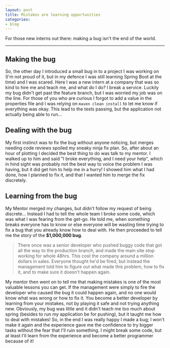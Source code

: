 ```yaml
---
layout: post
title: Mistakes are learning opportunities
categories:
- blog
---
```


For those new interns out there: making a bug isn't the end of the world.

---

## Making the bug

So, the other day I introduced a small bug in to a project I was working on (I'm not proud of it, but in my defence I was still learning Spring Boot at the time) and I was scared. Here I was a new intern at a company that was so kind to hire me and teach me, and what do I do? I break a service. Luckily my bug didn't get past the feature branch, but I was worried my job was on the line. For those of you who are curious I forgot to add a value in the properties file and I was relying on `maven clean install` to let me know if everything was okay. This lead to the tests passing, but the application not actually being able to run... 

## Dealing with the bug

My first instinct was to fix the bug without anyone noticing, but merges needing code reviews spoiled my sneaky ninja fix plan. So, after about an hour of plotting I decided the best thing to do was talk to my mentor. I walked up to him and said "I broke everything, and I need your help", which in hind sight was probably not the best way to voice the problem I was having, but it did get him to help me in a hurry! I showed him what I had done, how I planned to fix it, and that I wanted him to merge the fix discretely. 

## Learning from the bug

My Mentor merged my changes, but didn't follow my request of being discrete... Instead I had to tell the whole team I broke some code, which was what I was fearing from the get-go. He told me, when something breaks everyone has to know or else everyone will be wasting time trying to fix a bug that you already know how to deal with. He then proceeded to tell me the story of the __$1,000,000 bug__. 

> There once was a senior developer who pushed buggy code that got all the way to the production branch, and made the main site stop working for whole 48hrs. This cost the company around a million dollars in sales. Everyone thought he'd be fired, but instead the management told him to figure out what made this problem, how to fix it, and to make sure it doesn't happen again.


My mentor then went on to tell me that making mistakes is one of the most valuable lessons you can get. If the management were simply to fire the developer who caused the bug it could happen again, and no one would know what was wrong or how to fix it. You become a better developer by learning from your mistakes, not by playing it safe and not trying anything new. Obviously, my bug was little and it didn't teach me too much about spring (besides to run my application be for pushing), but it taught me how to deal with mistakes! So, in the end I was really happy I made a bug; I won't make it again and the experience gave me the confidence to try bigger tasks without the fear that I'll ruin something. I might break some code, but at least I'll learn from the experience and become a better programmer because of it!


